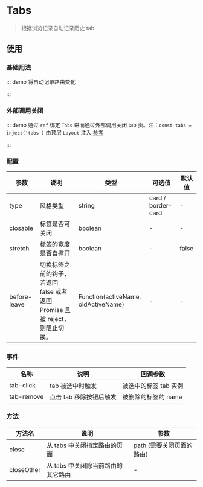 # Tabs

> 根据浏览记录自动记录历史 tab

## 使用

### 基础用法

::: demo 将自动记录路由变化

<template>
  <pro-tabs />
</template>

:::

### 外部调用关闭

::: demo 通过 `ref` 绑定 `Tabs` 进而通过外部调用关闭 tab 页。注：`const tabs = inject('tabs')` 由顶层 `Layout` 注入 [参考](https://github.com/tolking/element-pro-components/blob/master/docs/src/layout/Layout.vue)

<template>
  <pro-tabs ref="childTabs" style="margin-bottom:15px" />
  <el-button @click="childTabs.close('/zh-CN/guide/')">关闭主页</el-button>
  <el-button @click="childTabs.closeOther">关闭其它</el-button>
  <el-button @click="asyncList">同步</el-button>
</template>

<script>
import { inject, onMounted, ref } from 'vue'

export default {
  setup() {
    const tabs = inject('tabs') // 获取顶层 `Tabs` 注入
    const childTabs = ref({})

    onMounted(() => {
      asyncList()
    })

    function asyncList() {
      childTabs.value.list = tabs.value.list
    }

    return {
      childTabs,
      asyncList,
    }
  }
}
</script>

:::

### 配置

| 参数         | 说明                                                                        | 类型                                | 可选值             | 默认值 |
| ------------ | --------------------------------------------------------------------------- | ----------------------------------- | ------------------ | ------ |
| type         | 风格类型                                                                    | string                              | card / border-card | -      |
| closable     | 标签是否可关闭                                                              | boolean                             | -                  | -      |
| stretch      | 标签的宽度是否自撑开                                                        | boolean                             | -                  | false  |
| before-leave | 切换标签之前的钩子，若返回 false 或者返回 Promise 且被 reject，则阻止切换。 | Function(activeName, oldActiveName) | -                  | -      |

### 事件

| 名称       | 说明                    | 回调参数              |
| ---------- | ----------------------- | --------------------- |
| tab-click  | tab 被选中时触发        | 被选中的标签 tab 实例 |
| tab-remove | 点击 tab 移除按钮后触发 | 被删除的标签的 name   |

### 方法

| 方法名     | 说明                               | 参数                      |
| ---------- | ---------------------------------- | ------------------------- |
| close      | 从 tabs 中关闭指定路由的页面       | path (需要关闭页面的路由) |
| closeOther | 从 tabs 中关闭除当前路由的其它路由 | -                         |
